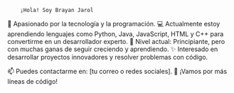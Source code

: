         ¡Hola! Soy Brayan Jarol
🔧 Apasionado por la tecnología y la programación.
💻 Actualmente estoy aprendiendo lenguajes como Python, Java, JavaScript, HTML y C++ para convertirme en un desarrollador experto.
🌱 Nivel actual: Principiante, pero con muchas ganas de seguir creciendo y aprendiendo.
✨ Interesado en desarrollar proyectos innovadores y resolver problemas con código.

📫 Puedes contactarme en: [tu correo o redes sociales].
🚀 ¡Vamos por más líneas de código!

<!---
Jarol-B/Jarol-B is a ✨ special ✨ repository because its `README.md` (this file) appears on your GitHub profile.
You can click the Preview link to take a look at your changes.
--->
